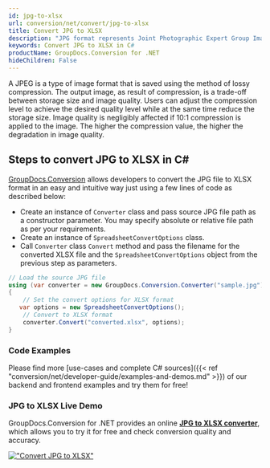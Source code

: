 ```yaml
---
id: jpg-to-xlsx
url: conversion/net/convert/jpg-to-xlsx
title: Convert JPG to XLSX
description: "JPG format represents Joint Photographic Expert Group Image File with .jpg extension. Learn how to convert JPG to XLSX file programmatically in C# language using GroupDocs.Conversion for .NET library."
keywords: Convert JPG to XLSX in C#
productName: GroupDocs.Conversion for .NET
hideChildren: False
---
```


A JPEG is a type of image format that is saved using the method of lossy compression. The output image, as result of compression, is a trade-off between storage size and image quality. Users can adjust the compression level to achieve the desired quality level while at the same time reduce the storage size. Image quality is negligibly affected if 10:1 compression is applied to the image.  The higher the compression value, the higher the degradation in image quality.

## Steps to convert JPG to XLSX in C#

[GroupDocs.Conversion](https://products.groupdocs.com/conversion/net) allows developers to convert the JPG file to XLSX format in an easy and intuitive way just using a few lines of code as described below:

* Create an instance of `Converter` class and pass source JPG file path as a constructor parameter. You may specify absolute or relative file path as per your requirements. 
* Create an instance of `SpreadsheetConvertOptions` class.
* Call `Converter` class `Convert` method and pass the filename for the converted XLSX file and the `SpreadsheetConvertOptions` object from the previous step as parameters.

```csharp
// Load the source JPG file
using (var converter = new GroupDocs.Conversion.Converter("sample.jpg"))
{
    // Set the convert options for XLSX format
   var options = new SpreadsheetConvertOptions();
    // Convert to XLSX format
    converter.Convert("converted.xlsx", options);
}
```

### Code Examples

Please find more [use-cases and complete C# sources]({{< ref "conversion/net/developer-guide/examples-and-demos.md" >}}) of our backend and frontend examples and try them for free!

### JPG to XLSX Live Demo

GroupDocs.Conversion for .NET provides an online [**JPG to XLSX converter**](https://products.groupdocs.app/conversion/jpg-to-xlsx), which allows you to try it for free and check conversion quality and accuracy.

[!["Convert JPG to XLSX"](conversion/net/images/convert-to-xlsx/convert-jpg-to-xlsx.png)](https://products.groupdocs.app/conversion/jpg-to-xlsx)